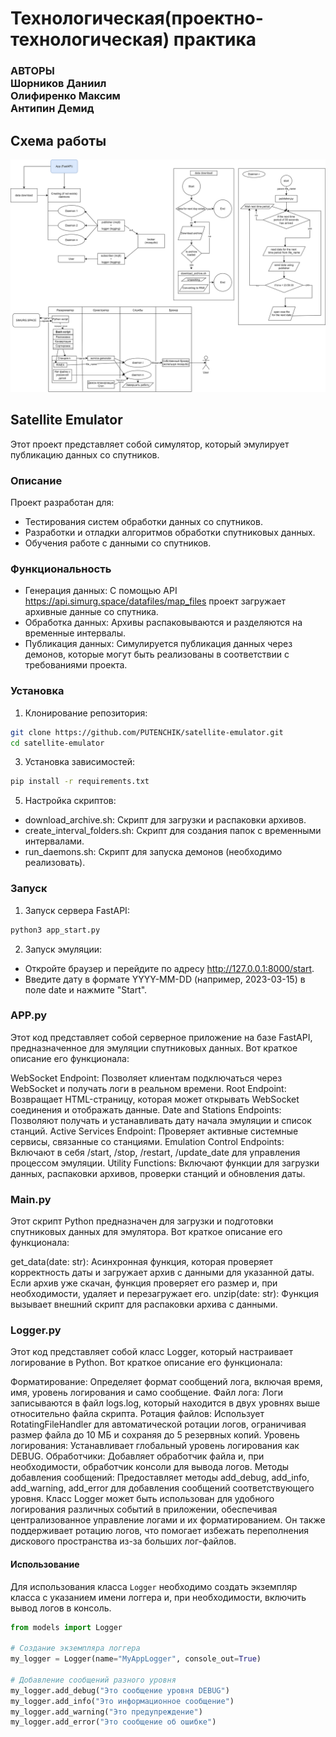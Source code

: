 # Технологическая(проектно-технологическая) практика
### АВТОРЫ <br /> Шорников Даниил <br /> Олифиренко Максим <br /> Антипин Демид

## Схема работы

![Схема](images/scheme.svg)

## Satellite Emulator

Этот проект представляет собой симулятор, который эмулирует публикацию данных со спутников.

### Описание

Проект разработан для:

- Тестирования систем обработки данных со спутников.
- Разработки и отладки алгоритмов обработки спутниковых данных.
- Обучения работе с данными со спутников.

### Функциональность

- Генерация данных: С помощью API https://api.simurg.space/datafiles/map_files проект загружает архивные данные со спутника.
- Обработка данных: Архивы распаковываются и разделяются на временные интервалы.
- Публикация данных: Симулируется публикация данных через демонов, которые могут быть реализованы в соответствии с требованиями проекта.

### Установка

1. Клонирование репозитория:
```bash
git clone https://github.com/PUTENCHIK/satellite-emulator.git
cd satellite-emulator
```

3. Установка зависимостей:
```bash
pip install -r requirements.txt
```

5. Настройка скриптов:
- download_archive.sh: Скрипт для загрузки и распаковки архивов.
- create_interval_folders.sh: Скрипт для создания папок с временными интервалами.
- run_daemons.sh: Скрипт для запуска демонов (необходимо реализовать).

### Запуск

1. Запуск сервера FastAPI:
```bash
python3 app_start.py
```

2. Запуск эмуляции:
- Откройте браузер и перейдите по адресу http://127.0.0.1:8000/start.
- Введите дату в формате YYYY-MM-DD (например, 2023-03-15) в поле date и нажмите "Start".
### APP.py
Этот код представляет собой серверное приложение на базе FastAPI, предназначенное для эмуляции спутниковых данных. Вот краткое описание его функционала:

WebSocket Endpoint: 
Позволяет клиентам подключаться через WebSocket и получать логи в реальном времени.
Root Endpoint:
Возвращает HTML-страницу, которая может открывать WebSocket соединения и отображать данные.
Date and Stations Endpoints: 
Позволяют получать и устанавливать дату начала эмуляции и список станций.
Active Services Endpoint: 
Проверяет активные системные сервисы, связанные со станциями.
Emulation Control Endpoints: 
Включают в себя /start, /stop, /restart, /update_date для управления процессом эмуляции.
Utility Functions:
Включают функции для загрузки данных, распаковки архивов, проверки станций и обновления даты.
### Main.py
Этот скрипт Python предназначен для загрузки и подготовки спутниковых данных для эмулятора. Вот краткое описание его функционала:

get_data(date: str): 
Асинхронная функция, которая проверяет корректность даты и загружает архив с данными для указанной даты. Если архив уже скачан, функция проверяет его размер и, при необходимости, удаляет и перезагружает его.
unzip(date: str): 
Функция вызывает внешний скрипт для распаковки архива с данными.
### Logger.py
Этот код представляет собой класс Logger, который настраивает логирование в Python. Вот краткое описание его функционала:

Форматирование: 
Определяет формат сообщений лога, включая время, имя, уровень логирования и само сообщение.
Файл лога: 
Логи записываются в файл logs.log, который находится в двух уровнях выше относительно файла скрипта.
Ротация файлов: 
Использует RotatingFileHandler для автоматической ротации логов, ограничивая размер файла до 10 МБ и сохраняя до 5 резервных копий.
Уровень логирования: 
Устанавливает глобальный уровень логирования как DEBUG.
Обработчики: 
Добавляет обработчик файла и, при необходимости, обработчик консоли для вывода логов.
Методы добавления сообщений: 
Предоставляет методы add_debug, add_info, add_warning, add_error для добавления сообщений соответствующего уровня.
Класс Logger может быть использован для удобного логирования различных событий в приложении, обеспечивая централизованное управление логами и их форматированием. Он также поддерживает ротацию логов, что помогает избежать переполнения дискового пространства из-за больших лог-файлов.
#### Использование
Для использования класса `Logger` необходимо создать экземпляр класса с указанием имени логгера и, при необходимости, включить вывод логов в консоль.
```python
from models import Logger

# Создание экземпляра логгера
my_logger = Logger(name="MyAppLogger", console_out=True)

# Добавление сообщений разного уровня
my_logger.add_debug("Это сообщение уровня DEBUG")
my_logger.add_info("Это информационное сообщение")
my_logger.add_warning("Это предупреждение")
my_logger.add_error("Это сообщение об ошибке")
```
